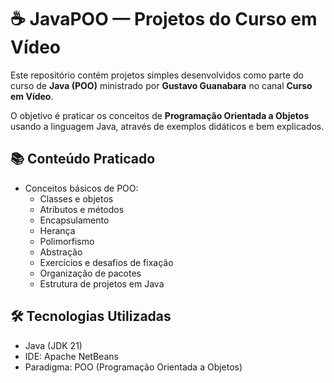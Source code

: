 # ☕ JavaPOO — Projetos do Curso em Vídeo

Este repositório contém projetos simples desenvolvidos como parte do curso de **Java (POO)** ministrado por **Gustavo Guanabara** no canal **Curso em Vídeo**.

O objetivo é praticar os conceitos de **Programação Orientada a Objetos** usando a linguagem Java, através de exemplos didáticos e bem explicados.

## 📚 Conteúdo Praticado

- Conceitos básicos de POO:
  - Classes e objetos
  - Atributos e métodos
  - Encapsulamento
  - Herança
  - Polimorfismo
  - Abstração
  - Exercícios e desafios de fixação
  - Organização de pacotes
  - Estrutura de projetos em Java

## 🛠 Tecnologias Utilizadas

- Java (JDK 21)
- IDE: Apache NetBeans
- Paradigma: POO (Programação Orientada a Objetos)
